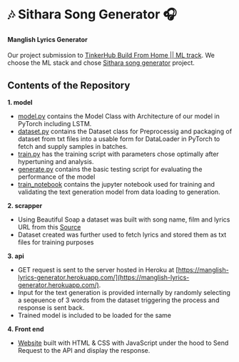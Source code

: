 # 🎶 Sithara Song Generator 🎧

#### Manglish Lyrics Generator

  Our project submission to [TinkerHub Build From Home || ML track](https://www.notion.so/Build-From-Home-by-TinkerHub-ab27844482524837aed175a57cf560cf). We choose the ML stack and chose [Sithara song generator](https://www.notion.so/ML3-Sithara-song-generator-f0b74faa46714a6f883285b0e6c79267) project.
  

## Contents of the Repository

**1. model**
 - [model.py](./model/model.py)  contains the Model Class with Architecture of our model in PyTorch including LSTM.
 - [dataset.py](./model/dataset.py)  contains the Dataset class for Preprocessig and packaging of dataset from txt files into a usable form for DataLoader in PyTorch to fetch and supply samples in batches.
 - [train.py](./model/train.py) has the training script with parameters chose optimally after hypertuning and analysis.
 - [generate.py](./model/generate.py)  contains the basic testing script for evaluating the performance of the model
 - [train_notebook](./model/train_notebook/manglish_lyrics_generator.ipynb) contains the jupyter notebook used for training and validating the text generation model from data loading to generation.

**2. scrapper**
 - Using Beautiful Soap a dataset was built with song name, film and lyrics URL from this [Source](https://www.malayalachalachithram.com/listsongs.php?tot=147&g=1414&p=1)
 - Dataset created was further used to fetch lyrics and stored them as txt files for training purposes 

**3. api**
 -    GET request is sent to the server hosted in Heroku at [https://manglish-lyrics-generator.herokuapp.com/](https://manglish-lyrics-generator.herokuapp.com/).
 -   Input for the text generation is provided internally by randomly selecting a seqeuence of 3 words from the dataset triggering the process and response is sent back.
 -   Trained model is included to be loaded for the same

      
      
**4. Front end**
 - [Website](https://nandakishormpai.co/manglish_lyrics_generator/) built with HTML & CSS with JavaScript under the hood to Send Request to the API and display the response.
 


